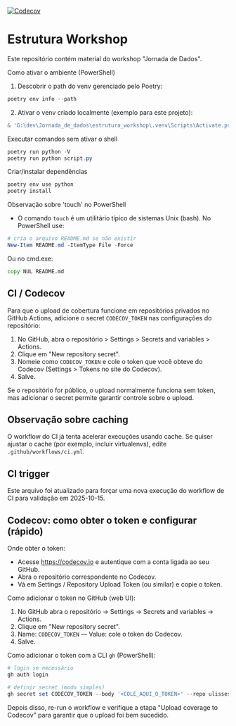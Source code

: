 [![Codecov](https://img.shields.io/badge/coverage-unknown-lightgrey)](https://codecov.io/gh/ulissesbomjardim/estrutura_workshop)

# Estrutura Workshop

Este repositório contém material do workshop "Jornada de Dados".

Como ativar o ambiente (PowerShell)

1. Descobrir o path do venv gerenciado pelo Poetry:

```powershell
poetry env info --path
```

2. Ativar o venv criado localmente (exemplo para este projeto):

```powershell
& 'G:\dev\Jornada_de_dados\estrutura_workshop\.venv\Scripts\Activate.ps1'
```

Executar comandos sem ativar o shell

```powershell
poetry run python -V
poetry run python script.py
```

Criar/instalar dependências

```powershell
poetry env use python
poetry install
```

Observação sobre 'touch' no PowerShell

- O comando `touch` é um utilitário típico de sistemas Unix (bash). No PowerShell use:

```powershell
# cria o arquivo README.md se não existir
New-Item README.md -ItemType File -Force
```

Ou no cmd.exe:

```bat
copy NUL README.md
```

CI / Codecov
------------

Para que o upload de cobertura funcione em repositórios privados no GitHub Actions, adicione o secret `CODECOV_TOKEN` nas configurações do repositório:

1. No GitHub, abra o repositório > Settings > Secrets and variables > Actions.
2. Clique em "New repository secret".
3. Nomeie como `CODECOV_TOKEN` e cole o token que você obteve do Codecov (Settings > Tokens no site do Codecov).
4. Salve.

Se o repositório for público, o upload normalmente funciona sem token, mas adicionar o secret permite garantir controle sobre o upload.

Observação sobre caching
------------------------

O workflow do CI já tenta acelerar execuções usando cache. Se quiser ajustar o cache (por exemplo, incluir virtualenvs), edite `.github/workflows/ci.yml`.

CI trigger
----------

Este arquivo foi atualizado para forçar uma nova execução do workflow de CI para validação em 2025-10-15.

Codecov: como obter o token e configurar (rápido)
-----------------------------------------------

Onde obter o token:

- Acesse https://codecov.io e autentique com a conta ligada ao seu GitHub.
- Abra o repositório correspondente no Codecov.
- Vá em Settings / Repository Upload Token (ou similar) e copie o token.

Como adicionar o token no GitHub (web UI):

1. No GitHub abra o repositório → Settings → Secrets and variables → Actions.
2. Clique em "New repository secret".
3. Name: `CODECOV_TOKEN`  — Value: cole o token do Codecov.
4. Salve.

Como adicionar o token com a CLI `gh` (PowerShell):

```powershell
# login se necessário
gh auth login

# definir secret (modo simples)
gh secret set CODECOV_TOKEN --body '<COLE_AQUI_O_TOKEN>' --repo ulissesbomjardim/estrutura_workshop
```

Depois disso, re-run o workflow e verifique a etapa "Upload coverage to Codecov" para garantir que o upload foi bem sucedido.
